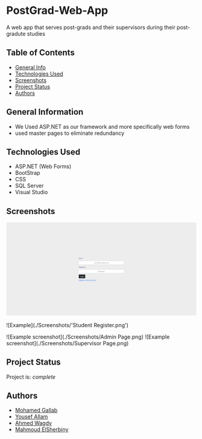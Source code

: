 # PostGrad-Web-App
A web app that serves post-grads and their supervisors during their post-gradute studies

## Table of Contents
* [General Info](#general-information)
* [Technologies Used](#technologies-used)
* [Screenshots](#screenshots)
* [Project Status](#project-status)
* [Authors](#authors)

## General Information
- We Used ASP.NET as our framework and more specifically web forms
- used master pages to eliminate redundancy

## Technologies Used
- ASP.NET (Web Forms)
- BootStrap
- CSS
- SQL Server
- Visual Studio

## Screenshots
![Example screenshot](./Screenshots/Login.png)

![Example](./Screenshots/'Student Register.png')

![Example screenshot](./Screenshots/Admin Page.png)
![Example screenshot](./Screenshots/Supervisor Page.png)

## Project Status
Project is: _complete_

## Authors
- [Mohamed Gallab](https://github.com/MohamedGallab)
- [Yousef Allam](https://github.com/YousefAllam221b)
- [Ahmed Wagdy](https://github.com/crosshuntter)
- [Mahmoud ElSherbiny](https://github.com/mahmoudelshirbeny)

